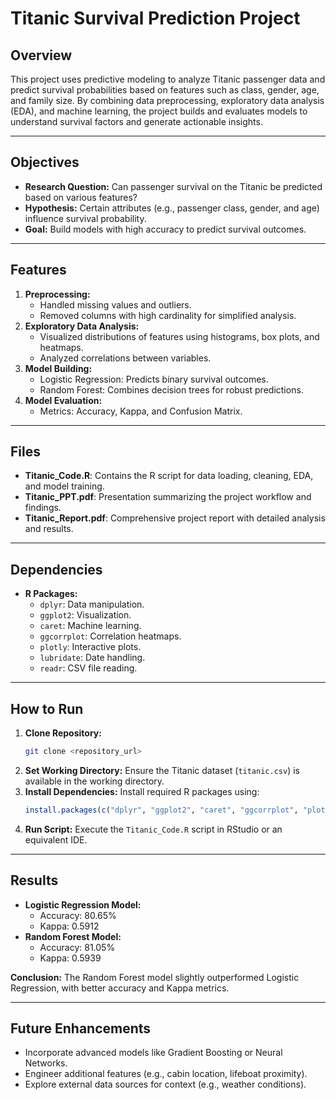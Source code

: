 # Titanic Survival Prediction Project

## Overview
This project uses predictive modeling to analyze Titanic passenger data and predict survival probabilities based on features such as class, gender, age, and family size. By combining data preprocessing, exploratory data analysis (EDA), and machine learning, the project builds and evaluates models to understand survival factors and generate actionable insights.

---

## Objectives
- **Research Question:** Can passenger survival on the Titanic be predicted based on various features?
- **Hypothesis:** Certain attributes (e.g., passenger class, gender, and age) influence survival probability.
- **Goal:** Build models with high accuracy to predict survival outcomes.

---

## Features
1. **Preprocessing:**
   - Handled missing values and outliers.
   - Removed columns with high cardinality for simplified analysis.
2. **Exploratory Data Analysis:**
   - Visualized distributions of features using histograms, box plots, and heatmaps.
   - Analyzed correlations between variables.
3. **Model Building:**
   - Logistic Regression: Predicts binary survival outcomes.
   - Random Forest: Combines decision trees for robust predictions.
4. **Model Evaluation:**
   - Metrics: Accuracy, Kappa, and Confusion Matrix.

---

## Files
- **Titanic_Code.R**: Contains the R script for data loading, cleaning, EDA, and model training.
- **Titanic_PPT.pdf**: Presentation summarizing the project workflow and findings.
- **Titanic_Report.pdf**: Comprehensive project report with detailed analysis and results.

---

## Dependencies
- **R Packages:**
  - `dplyr`: Data manipulation.
  - `ggplot2`: Visualization.
  - `caret`: Machine learning.
  - `ggcorrplot`: Correlation heatmaps.
  - `plotly`: Interactive plots.
  - `lubridate`: Date handling.
  - `readr`: CSV file reading.

---

## How to Run
1. **Clone Repository:**
   ```bash
   git clone <repository_url>
   ```
2. **Set Working Directory:**
   Ensure the Titanic dataset (`titanic.csv`) is available in the working directory.
3. **Install Dependencies:**
   Install required R packages using:
   ```R
   install.packages(c("dplyr", "ggplot2", "caret", "ggcorrplot", "plotly", "lubridate", "readr"))
   ```
4. **Run Script:**
   Execute the `Titanic_Code.R` script in RStudio or an equivalent IDE.

---

## Results
- **Logistic Regression Model:**
  - Accuracy: 80.65%
  - Kappa: 0.5912
- **Random Forest Model:**
  - Accuracy: 81.05%
  - Kappa: 0.5939

**Conclusion:** The Random Forest model slightly outperformed Logistic Regression, with better accuracy and Kappa metrics.

---

## Future Enhancements
- Incorporate advanced models like Gradient Boosting or Neural Networks.
- Engineer additional features (e.g., cabin location, lifeboat proximity).
- Explore external data sources for context (e.g., weather conditions).
